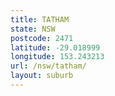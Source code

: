 ```yaml
---
title: TATHAM
state: NSW
postcode: 2471
latitude: -29.018999
longitude: 153.243213
url: /nsw/tatham/
layout: suburb
---
```

